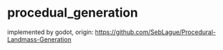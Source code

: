 # procedual_generation
implemented by godot, origin: https://github.com/SebLague/Procedural-Landmass-Generation

